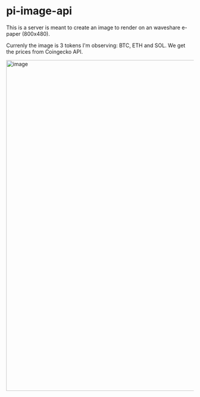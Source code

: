 # pi-image-api

This is a server is meant to create an image to render on an waveshare e-paper (800x480).

Currenly the image is 3 tokens I'm observing: BTC, ETH and SOL. We get the prices from Coingecko API.

<img width="888" alt="image" src="https://github.com/user-attachments/assets/bd57454c-e945-491d-9119-d483d54be186" />
